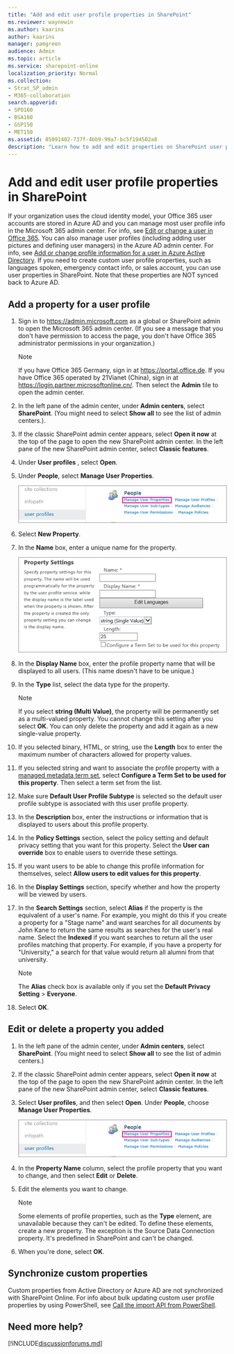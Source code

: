 ```yaml
---
title: "Add and edit user profile properties in SharePoint"
ms.reviewer: waynewin
ms.author: kaarins
author: kaarins
manager: pamgreen
audience: Admin
ms.topic: article
ms.service: sharepoint-online
localization_priority: Normal
ms.collection:  
- Strat_SP_admin
- M365-collaboration
search.appverid:
- SPO160
- BSA160
- GSP150
- MET150
ms.assetid: 85091402-737f-4bb9-99a7-bc5f194502a8
description: "Learn how to add and edit properties on SharePoint user profiles that are configured from information that your organization supplies to the Office 365 directory service."
---
```


# Add and edit user profile properties in SharePoint

If your organization uses the cloud identity model, your Office 365 user accounts are stored in Azure AD and you can manage most user profile info in the Microsoft 365 admin center. For info, see [Edit or change a user in Office 365](/office365/admin/add-users/change-a-user-name-and-email-address). You can also manage user profiles (including adding user pictures and defining user managers) in the Azure AD admin center. For info, see [Add or change profile information for a user in Azure Active Directory](https://go.microsoft.com/fwlink/?linkid=864809). If you need to create custom user profile properties, such as languages spoken, emergency contact info, or sales account, you can use user properties in SharePoint. Note that these properties are NOT synced back to Azure AD.
  
## Add a property for a user profile
<a name="__top"> </a>

1. Sign in to https://admin.microsoft.com as a global or SharePoint admin to open the Microsoft 365 admin center. (If you see a message that you don't have permission to access the page, you don't have Office 365 administrator permissions in your organization.)
    
    > [!NOTE]
    > If you have Office 365 Germany, sign in at https://portal.office.de. If you have Office 365 operated by 21Vianet (China), sign in at https://login.partner.microsoftonline.cn/. Then select the **Admin** tile to open the admin center.  
    
2. In the left pane of the admin center, under **Admin centers**, select **SharePoint**. (You might need to select **Show all** to see the list of admin centers.).

3. If the classic SharePoint admin center appears, select **Open it now** at the top of the page to open the new SharePoint admin center. In the left pane of the new SharePoint admin center, select **Classic features**.
    
4. Under **User profiles** , select **Open**.
    
5. Under **People**, select **Manage User Properties**.
    
    ![Manage User Properties link under Admin user profiles.](media/ab8985da-a2f9-4839-b4a2-f0feeb379f31.png)
  
6. Select **New Property**.
    
7. In the **Name** box, enter a unique name for the property.
    
    ![Property settings under User Profile in Admin](media/b18946ee-7db7-4587-9f0b-2ea1d892415f.png)
  
8. In the **Display Name** box, enter the profile property name that will be displayed to all users. (This name doesn't have to be unique.)
    
9. In the **Type** list, select the data type for the property.
    
    > [!NOTE]
    >  If you select **string (Multi Value)**, the property will be permanently set as a multi-valued property. You cannot change this setting after you select **OK**. You can only delete the property and add it again as a new single-value property.
  
10. If you selected binary, HTML, or string, use the **Length** box to enter the maximum number of characters allowed for property values.
    
11. If you selected string and want to associate the profile property with a [managed metadata term set](managed-metadata.md), select **Configure a Term Set to be used for this property**. Then select a term set from the list.
    
12. Make sure **Default User Profile Subtype** is selected so the default user profile subtype is associated with this user profile property.
    
13. In the **Description** box, enter the instructions or information that is displayed to users about this profile property.
    
14. In the **Policy Settings** section, select the policy setting and default privacy setting that you want for this property. Select the **User can override** box to enable users to override these settings.
    
15. If you want users to be able to change this profile information for themselves, select **Allow users to edit values for this property**.
    
16. In the **Display Settings** section, specify whether and how the property will be viewed by users.
    
17. In the **Search Settings** section, select **Alias** if the property is the equivalent of a user's name. For example, you might do this if you create a property for a "Stage name" and want searches for all documents by John Kane to return the same results as searches for the user's real name. Select the **Indexed** if you want searches to return all the user profiles matching that property. For example, if you have a property for "University," a search for that value would return all alumni from that university.
    
    > [!NOTE]
    >  The **Alias** check box is available only if you set the **Default Privacy Setting** \> **Everyone**.
  
18. Select **OK**.
    
## Edit or delete a property you added
<a name="__top"> </a>

1. In the left pane of the admin center, under **Admin centers**, select **SharePoint**. (You might need to select **Show all** to see the list of admin centers.)

2. If the classic SharePoint admin center appears, select **Open it now** at the top of the page to open the new SharePoint admin center. In the left pane of the new SharePoint admin center, select **Classic features**.
    
3. Select **User profiles**, and then select **Open**. Under **People**, choose **Manage User Properties**.
    
    ![Manage User Properties link under Admin user profiles.](media/ab8985da-a2f9-4839-b4a2-f0feeb379f31.png)
  
4. In the **Property Name** column, select the profile property that you want to change, and then select **Edit** or **Delete**.
    
5. Edit the elements you want to change.
    
    > [!NOTE]
    >  Some elements of profile properties, such as the **Type** element, are unavailable because they can't be edited. To define these elements, create a new property. The exception is the Source Data Connection property. It's predefined in SharePoint and can't be changed.
  
6. When you're done, select **OK**.
    
 ## Synchronize custom properties
<a name="__top"> </a>

Custom properties from Active Directory or Azure AD are not synchronized with SharePoint Online. For info about bulk updating custom user profile properties by using PowerShell, see [Call the import API from PowerShell](/sharepoint/dev/solution-guidance/bulk-user-profile-update-api-for-sharepoint-online#call-the-import-api-from-powershell).

## Need more help?

[!INCLUDE[discussionforums.md](includes/discussionforums.md)]
